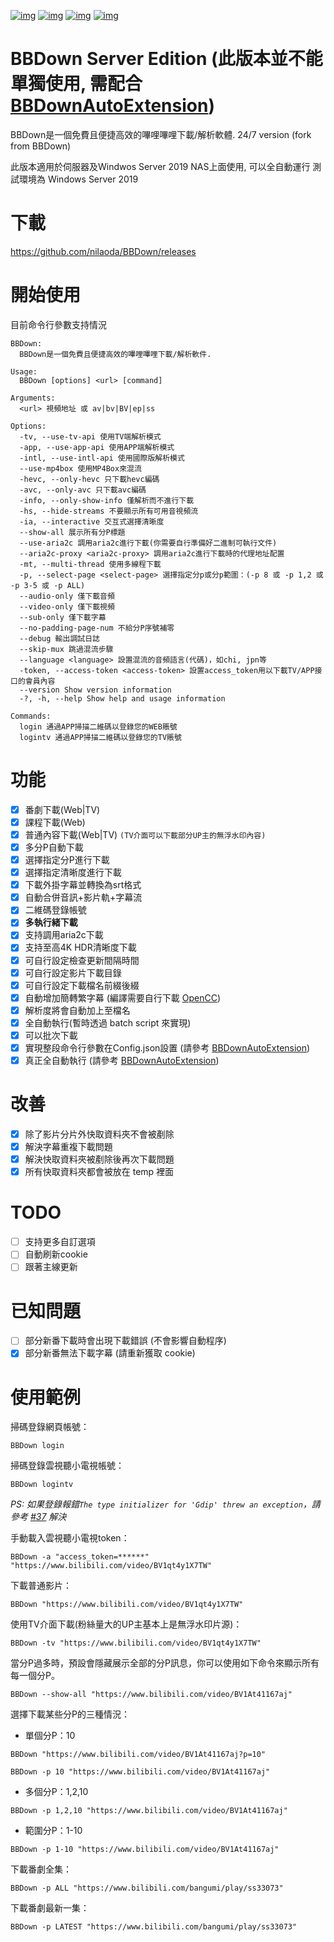 [![img](https://img.shields.io/github/stars/RyanL-29/BBDown?label=%E7%82%B9%E8%B5%9E)](https://github.com/RyanL-29/BBDown)  [![img](https://img.shields.io/github/last-commit/RyanL-29/BBDown?label=%E6%9C%80%E8%BF%91%E6%8F%90%E4%BA%A4)](https://github.com/RyanL-29/BBDown)  [![img](https://img.shields.io/github/release/RyanL-29/BBDown?label=%E6%9C%80%E6%96%B0%E7%89%88%E6%9C%AC)](https://github.com/RyanL-29/BBDown/releases)  [![img](https://img.shields.io/github/license/RyanL-29/BBDown?label=%E8%AE%B8%E5%8F%AF%E8%AF%81)](https://github.com/RyanL-29/BBDown)

# BBDown Server Edition (此版本並不能單獨使用, 需配合 [BBDownAutoExtension](https://github.com/RyanL-29/BBDownAutoExtension))
BBDown是一個免費且便捷高效的嗶哩嗶哩下載/解析軟體. 24/7 version (fork from BBDown)

此版本適用於伺服器及Windwos Server 2019 NAS上面使用, 可以全自動運行
測試環境為 Windows Server 2019

# 下載
https://github.com/nilaoda/BBDown/releases

# 開始使用
目前命令行參數支持情況
```
BBDown:
  BBDown是一個免費且便捷高效的嗶哩嗶哩下載/解析軟件.

Usage:
  BBDown [options] <url> [command]

Arguments:
  <url> 視頻地址 或 av|bv|BV|ep|ss

Options:
  -tv, --use-tv-api 使用TV端解析模式
  -app, --use-app-api 使用APP端解析模式
  -intl, --use-intl-api 使用國際版解析模式
  --use-mp4box 使用MP4Box來混流
  -hevc, --only-hevc 只下載hevc編碼
  -avc, --only-avc 只下載avc編碼
  -info, --only-show-info 僅解析而不進行下載
  -hs, --hide-streams 不要顯示所有可用音視頻流
  -ia, --interactive 交互式選擇清晰度
  --show-all 展示所有分P標題
  --use-aria2c 調用aria2c進行下載(你需要自行準備好二進制可執行文件)
  --aria2c-proxy <aria2c-proxy> 調用aria2c進行下載時的代理地址配置
  -mt, --multi-thread 使用多線程下載
  -p, --select-page <select-page> 選擇指定分p或分p範圍：(-p 8 或 -p 1,2 或 -p 3-5 或 -p ALL)
  --audio-only 僅下載音頻
  --video-only 僅下載視頻
  --sub-only 僅下載字幕
  --no-padding-page-num 不給分P序號補零
  --debug 輸出調試日誌
  --skip-mux 跳過混流步驟
  --language <language> 設置混流的音頻語言(代碼)，如chi, jpn等
  -token, --access-token <access-token> 設置access_token用以下載TV/APP接口的會員內容
  --version Show version information
  -?, -h, --help Show help and usage information

Commands:
  login 通過APP掃描二維碼以登錄您的WEB賬號
  logintv 通過APP掃描二維碼以登錄您的TV賬號
```

# 功能
- [x] 番劇下載(Web|TV)
- [x] 課程下載(Web)
- [x] 普通內容下載(Web|TV) `(TV介面可以下載部分UP主的無浮水印內容)`
- [x] 多分P自動下載
- [x] 選擇指定分P進行下載
- [x] 選擇指定清晰度進行下載
- [x] 下載外掛字幕並轉換為srt格式
- [x] 自動合併音訊+影片軌+字幕流
- [x] 二維碼登錄帳號
- [x] **多執行緒下載**
- [x] 支持調用aria2c下載
- [x] 支持至高4K HDR清晰度下載
- [x] 可自行設定檢查更新間隔時間
- [x] 可自行設定影片下載目錄
- [x] 可自行設定下載檔名前綴後綴
- [x] 自動增加簡轉繁字幕 (編譯需要自行下載 [OpenCC](https://github.com/RyanL-29/OpenCC-NET))
- [x] 解析度將會自動加上至檔名
- [x] 全自動執行(暫時透過 batch script 來實現)
- [x] 可以批次下載
- [x] 實現整段命令行參數在Config.json設置 (請參考 [BBDownAutoExtension](https://github.com/RyanL-29/BBDownAutoExtension))
- [x] 真正全自動執行 (請參考 [BBDownAutoExtension](https://github.com/RyanL-29/BBDownAutoExtension))

# 改善
- [x] 除了影片分片外快取資料夾不會被剷除
- [x] 解決字幕重複下載問題
- [x] 解決快取資料夾被剷除後再次下載問題
- [x] 所有快取資料夾都會被放在 temp 裡面

# TODO
- [ ] 支持更多自訂選項
- [ ] 自動刷新cookie
- [ ] 跟著主線更新

# 已知問題
- [ ] 部分新番下載時會出現下載錯誤 (不會影響自動程序)
- [x] 部分新番無法下載字幕 (請重新獲取 cookie)

# 使用範例

掃碼登錄網頁帳號：
```
BBDown login
```
掃碼登錄雲視聽小電視帳號：
```
BBDown logintv
```
 
*PS: 如果登錄報錯`The type initializer for 'Gdip' threw an exception`，請參考 [#37](https://github.com/nilaoda/BBDown/issues/37) 解決*

手動載入雲視聽小電視token：
```
BBDown -a "access_token=******" "https://www.bilibili.com/video/BV1qt4y1X7TW"
```
下載普通影片：
```
BBDown "https://www.bilibili.com/video/BV1qt4y1X7TW"
```
使用TV介面下載(粉絲量大的UP主基本上是無浮水印片源)：
```
BBDown -tv "https://www.bilibili.com/video/BV1qt4y1X7TW"
```
當分P過多時，預設會隱藏展示全部的分P訊息，你可以使用如下命令來顯示所有每一個分P。
```
BBDown --show-all "https://www.bilibili.com/video/BV1At41167aj"
```
選擇下載某些分P的三種情況：
* 單個分P：10
```
BBDown "https://www.bilibili.com/video/BV1At41167aj?p=10"
```
```
BBDown -p 10 "https://www.bilibili.com/video/BV1At41167aj"
```
* 多個分P：1,2,10
```
BBDown -p 1,2,10 "https://www.bilibili.com/video/BV1At41167aj"
```
* 範圍分P：1-10
```
BBDown -p 1-10 "https://www.bilibili.com/video/BV1At41167aj"
```
下載番劇全集：
```
BBDown -p ALL "https://www.bilibili.com/bangumi/play/ss33073"
```
下載番劇最新一集：
```
BBDown -p LATEST "https://www.bilibili.com/bangumi/play/ss33073"
```
